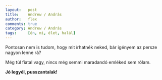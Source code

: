 ```yaml
---
layout:   post
title:    Andrew / András
author:   flex
comments: true
category: Andrew / András
tags:     [én, mi, élet, halál]
---
```


Pontosan nem is tudom, hogy mit írhatnék neked, bár igényem az persze nagyon lenne rá? 

Még túl fiatal vagy, nincs még semmi maradandó emléked sem rólam.

**Jó legyél, pusszantalak!**